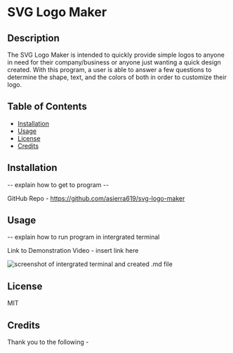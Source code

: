 # SVG Logo Maker

## Description

The SVG Logo Maker is intended to quickly provide simple logos to anyone in need for their company/business or anyone just wanting a quick design created. With this program, a user is able to answer a few questions to determine the shape, text, and the colors of both in order to customize their logo.

## Table of Contents

- [Installation](#installation)
- [Usage](#usage)
- [License](#license)
- [Credits](#credits)

## Installation

-- explain how to get to program -- 

GitHub Repo - https://github.com/asierra619/svg-logo-maker

## Usage

-- explain how to run program in intergrated terminal

Link to Demonstration Video - insert link here

![screenshot of intergrated terminal and created .md file](./assets/images/Screenshot%202023-12-11%20at%2010.13.00%20PM.png)

## License

MIT

## Credits

Thank you to the following -<br />